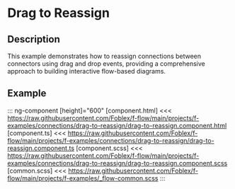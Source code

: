 ﻿# Drag to Reassign

## Description

This example demonstrates how to reassign connections between connectors using drag and drop events, providing a comprehensive approach to building interactive flow-based diagrams.

## Example

::: ng-component <drag-to-reassign></drag-to-reassign> [height]="600"
[component.html] <<< https://raw.githubusercontent.com/Foblex/f-flow/main/projects/f-examples/connections/drag-to-reassign/drag-to-reassign.component.html
[component.ts] <<< https://raw.githubusercontent.com/Foblex/f-flow/main/projects/f-examples/connections/drag-to-reassign/drag-to-reassign.component.ts
[component.scss] <<< https://raw.githubusercontent.com/Foblex/f-flow/main/projects/f-examples/connections/drag-to-reassign/drag-to-reassign.component.scss
[common.scss] <<< https://raw.githubusercontent.com/Foblex/f-flow/main/projects/f-examples/_flow-common.scss
:::

